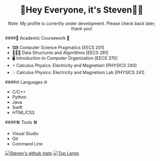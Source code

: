 <div align="center">
  <h1>👋Hey Everyone, it's Steven🧑🏻</h1>
  <p>Note: My profile is currently under development. Please check back later, thank you!</p>
</div>


####🏫 Academic Coursework 🏫
- ⌨ Computer Science Pragmatics [EECS 201]
- 👨🏻‍💻 Data Structures and Algorithms [EECS 281]
- 🖥 Introduction to Computer Organization [EECS 370]
- ⚡ Calculus Physics: Electricity and Magnetism [PHYSICS 240]
- 💡 Calculus Physics: Electricity and Magnetism Lab [PHYSICS 241]

####🌐 Languages 🌐
- C/C++
- Python
- Java
- Swift
- HTML/CSS

####🛠 Tools 🛠
- Visual Studio
- Git
- Command Line

[![Steven's github stats](https://github-readme-stats.vercel.app/api?username=XenoStorm&count_private=true&show_icons=true&theme=react)](https://github.com/anuraghazra/github-readme-stats)
[![Top Langs](https://github-readme-stats.vercel.app/api/top-langs/?username=XenoStorm&theme=react)](https://github.com/anuraghazra/github-readme-stats)

